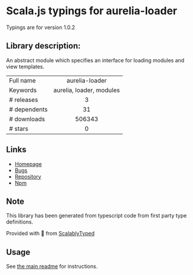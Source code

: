 
# Scala.js typings for aurelia-loader

Typings are for version 1.0.2

## Library description:
An abstract module which specifies an interface for loading modules and view templates.

|                    |                 |
| ------------------ | :-------------: |
| Full name          | aurelia-loader |
| Keywords           | aurelia, loader, modules |
| # releases         | 3 |
| # dependents       | 31 |
| # downloads        | 506343 |
| # stars            | 0 |

## Links
- [Homepage](http://aurelia.io)
- [Bugs](https://github.com/aurelia/loader/issues)
- [Repository](https://github.com/aurelia/loader)
- [Npm](https://www.npmjs.com/package/aurelia-loader)
    


## Note
This library has been generated from typescript code from first party type definitions.

Provided with :purple_heart: from [ScalablyTyped](https://github.com/oyvindberg/ScalablyTyped)

## Usage
See [the main readme](../../readme.md) for instructions.


